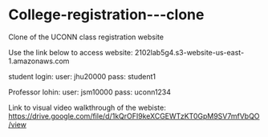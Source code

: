 # College-registration---clone
Clone of the UCONN class registration website

Use the link below to access website:
2102lab5g4.s3-website-us-east-1.amazonaws.com  

student login:
user: jhu20000
pass: student1

Professor lohin:
user: jsm10000
pass: uconn1234

Link to visual video walkthrough of the webiste: https://drive.google.com/file/d/1kQrOFI9keXCGEWTzKT0GpM9SV7mfVbQO/view 

